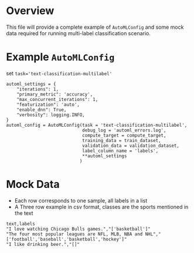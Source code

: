 # Overview

This file will provide a complete example of `AutoMLConfig` and some mock data required for running multi-label classification scenario.

# Example `AutoMLConfig`
set `task='text-classification-multilabel'`
```
automl_settings = {
    "iterations": 1,
    "primary_metric": 'accuracy',
    "max_concurrent_iterations": 1,
    "featurization": 'auto',
    "enable_dnn": True,
    "verbosity": logging.INFO,
}
automl_config = AutoMLConfig(task = 'text-classification-multilabel', 
                             debug_log = 'automl_errors.log',
                             compute_target = compute_target,
                             training_data = train_dataset,
                             validation_data = validation_dataset,
                             label_column_name = 'labels',
                             **automl_settings
                            )
```

# Mock Data

* Each row corresponds to one sample, all labels in a list
* A Three row example in csv format, classes are the sports mentioned in the text

```
text,labels
"I love watching Chicago Bulls games.","['basketball']"
"The four most popular leagues are NFL, MLB, NBA and NHL","['football','baseball','basketball','hockey']"
"I like drinking beer.","[]"
``` 